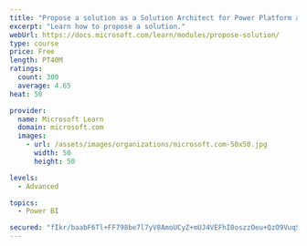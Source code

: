 ```yaml
---
title: "Propose a solution as a Solution Architect for Power Platform and Dynamics 365"
excerpt: "Learn how to propose a solution."
webUrl: https://docs.microsoft.com/learn/modules/propose-solution/
type: course
price: Free
length: PT40M
ratings:
  count: 300
  average: 4.65
heat: 50

provider:
  name: Microsoft Learn
  domain: microsoft.com
  images:
    - url: /assets/images/organizations/microsoft.com-50x50.jpg
      width: 50
      height: 50

levels:
  - Advanced

topics:
  - Power BI

secured: "fIkr/baabF6Tl+FF798be7l7yV8AmoUCyZ+mUJ4VEFhI0oszzOeu+QzO9VuqS62eHiTCFrNLhJConeYSfrUYCaFj9LJ4S0s3efUL7gQ0R6I/R00knZU4jPPwFiPXM4RwBby2tnvPbmUvgcQpKXreldn1oSNihIjmYNzQB6xWo7vB/aQ4gDUErzE1ZT6qlNRJOg6pCaP+HIZ/RQhjzfhDYaCODq09A1LWpbZhE+MmfGY7gxn7lPVSXZZw3NFTH0xq87GqoRSJaEVtzCAMBxNEcYinYN9ra3IkVy/pcRvuDohgmtOS0YTdYVZzsw6d8fOj3roLafar1gBaS3o5LeHq6UJvhEKqNbr3vu53UlK7iLq6KDP4+/xyAg2XHH31prUvP2JX8IUkf/Y6iOt+IT02MR4Uoma/gUH1jKGpJA0GmUw=;akDfea6DQQx+qLN8IZb6qA=="
---
```


